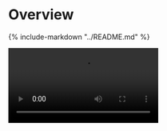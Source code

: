 # Overview

{% include-markdown "../README.md" %}

<video controls>
    <source src="./media/FastlyWebsocketPOC.mp4" type="video/mp4">
</video>